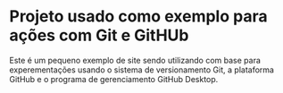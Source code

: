 # Projeto usado como exemplo para ações com Git e GitHUb


Este é um pequeno exemplo de site sendo utilizando com base para experementações usando o sistema de versionamento Git, a plataforma GitHub e o programa de gerenciamento GitHub Desktop.